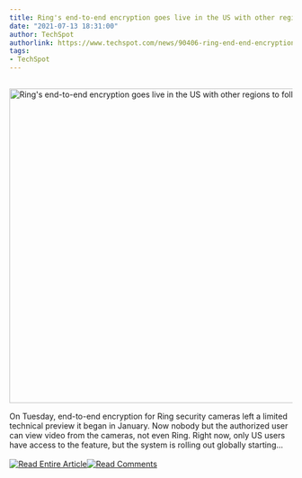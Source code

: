 ```yaml
---
title: Ring's end-to-end encryption goes live in the US with other regions to follow
date: "2021-07-13 18:31:00"
author: TechSpot
authorlink: https://www.techspot.com/news/90406-ring-end-end-encryption-goes-live-us-other.html
tags:
- TechSpot
---
```

<a href="https://www.techspot.com/news/90406-ring-end-end-encryption-goes-live-us-other.html" target="_blank"><img src="https://static.techspot.com/images2/news/ts3_thumbs/2021/07/2021-07-13-ts3_thumbs-1e2.jpg" width="800" height="560" style="padding: 15px 0" title="Ring's end-to-end encryption goes live in the US with other regions to follow" /></a><br />On Tuesday, end-to-end encryption for Ring security cameras left a limited technical preview it began in January. Now nobody but the authorized user can view video from the cameras, not even Ring. Right now, only US users have access to the feature, but the system is rolling out globally starting...<br /><br /><a href="https://www.techspot.com/news/90406-ring-end-end-encryption-goes-live-us-other.html"><img src="https://static.techspot.com/images/rss/rss_buttons_01.png" border="0" alt="Read Entire Article" /></a><a href="https://www.techspot.com/news/90406-ring-end-end-encryption-goes-live-us-other.html#comments"><img src="https://static.techspot.com/images/rss/rss_buttons_02.png" border="0" alt="Read Comments" /></a><br /><br />